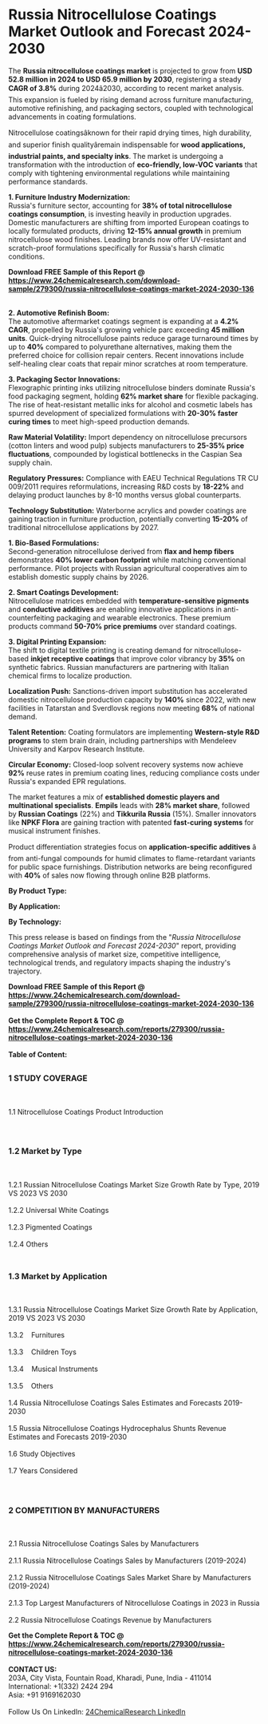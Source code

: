 <h1>Russia Nitrocellulose Coatings Market Outlook and Forecast 2024-2030</h1><p>The <strong>Russia nitrocellulose coatings market</strong> is projected to grow from <strong>USD 52.8 million in 2024 to USD 65.9 million by 2030</strong>, registering a steady <strong>CAGR of 3.8%</strong> during 2024â2030, according to recent market analysis. This expansion is fueled by rising demand across furniture manufacturing, automotive refinishing, and packaging sectors, coupled with technological advancements in coating formulations.</p><p>Nitrocellulose coatingsâknown for their rapid drying times, high durability, and superior finish qualityâremain indispensable for <strong>wood applications, industrial paints, and specialty inks</strong>. The market is undergoing a transformation with the introduction of <strong>eco-friendly, low-VOC variants</strong> that comply with tightening environmental regulations while maintaining performance standards.</p><p><strong>1. Furniture Industry Modernization:</strong><br>
Russia's furniture sector, accounting for <strong>38% of total nitrocellulose coatings consumption</strong>, is investing heavily in production upgrades. Domestic manufacturers are shifting from imported European coatings to locally formulated products, driving <strong>12-15% annual growth</strong> in premium nitrocellulose wood finishes. Leading brands now offer UV-resistant and scratch-proof formulations specifically for Russia's harsh climatic conditions.</p><div><b>Download FREE Sample of this Report @ 
            <a href="https://www.24chemicalresearch.com/download-sample/279300/russia-nitrocellulose-coatings-market-2024-2030-136">
            https://www.24chemicalresearch.com/download-sample/279300/russia-nitrocellulose-coatings-market-2024-2030-136</a></b></div><br><p><strong>2. Automotive Refinish Boom:</strong><br>
The automotive aftermarket coatings segment is expanding at a <strong>4.2% CAGR</strong>, propelled by Russia's growing vehicle parc exceeding <strong>45 million units</strong>. Quick-drying nitrocellulose paints reduce garage turnaround times by up to <strong>40%</strong> compared to polyurethane alternatives, making them the preferred choice for collision repair centers. Recent innovations include self-healing clear coats that repair minor scratches at room temperature.</p><p><strong>3. Packaging Sector Innovations:</strong><br>
Flexographic printing inks utilizing nitrocellulose binders dominate Russia's food packaging segment, holding <strong>62% market share</strong> for flexible packaging. The rise of heat-resistant metallic inks for alcohol and cosmetic labels has spurred development of specialized formulations with <strong>20-30% faster curing times</strong> to meet high-speed production demands.</p><p><strong>Raw Material Volatility:</strong> Import dependency on nitrocellulose precursors (cotton linters and wood pulp) subjects manufacturers to <strong>25-35% price fluctuations</strong>, compounded by logistical bottlenecks in the Caspian Sea supply chain.</p><p><strong>Regulatory Pressures:</strong> Compliance with EAEU Technical Regulations TR CU 009/2011 requires reformulations, increasing R&amp;D costs by <strong>18-22%</strong> and delaying product launches by 8-10 months versus global counterparts.</p><p><strong>Technology Substitution:</strong> Waterborne acrylics and powder coatings are gaining traction in furniture production, potentially converting <strong>15-20%</strong> of traditional nitrocellulose applications by 2027.</p><p><strong>1. Bio-Based Formulations:</strong><br>
Second-generation nitrocellulose derived from <strong>flax and hemp fibers</strong> demonstrates <strong>40% lower carbon footprint</strong> while matching conventional performance. Pilot projects with Russian agricultural cooperatives aim to establish domestic supply chains by 2026.</p><p><strong>2. Smart Coatings Development:</strong><br>
Nitrocellulose matrices embedded with <strong>temperature-sensitive pigments</strong> and <strong>conductive additives</strong> are enabling innovative applications in anti-counterfeiting packaging and wearable electronics. These premium products command <strong>50-70% price premiums</strong> over standard coatings.</p><p><strong>3. Digital Printing Expansion:</strong><br>
The shift to digital textile printing is creating demand for nitrocellulose-based <strong>inkjet receptive coatings</strong> that improve color vibrancy by <strong>35%</strong> on synthetic fabrics. Russian manufacturers are partnering with Italian chemical firms to localize production.</p><p><strong>Localization Push:</strong> Sanctions-driven import substitution has accelerated domestic nitrocellulose production capacity by <strong>140%</strong> since 2022, with new facilities in Tatarstan and Sverdlovsk regions now meeting <strong>68%</strong> of national demand.</p><p><strong>Talent Retention:</strong> Coating formulators are implementing <strong>Western-style R&amp;D programs</strong> to stem brain drain, including partnerships with Mendeleev University and Karpov Research Institute.</p><p><strong>Circular Economy:</strong> Closed-loop solvent recovery systems now achieve <strong>92%</strong> reuse rates in premium coating lines, reducing compliance costs under Russia's expanded EPR regulations.</p><p>The market features a mix of <strong>established domestic players and multinational specialists</strong>. <strong>Empils</strong> leads with <strong>28% market share</strong>, followed by <strong>Russian Coatings</strong> (22%) and <strong>Tikkurila Russia</strong> (15%). Smaller innovators like <strong>NPKF Flora</strong> are gaining traction with patented <strong>fast-curing systems</strong> for musical instrument finishes.</p><p>Product differentiation strategies focus on <strong>application-specific additives</strong> â from anti-fungal compounds for humid climates to flame-retardant variants for public space furnishings. Distribution networks are being reconfigured with <strong>40%</strong> of sales now flowing through online B2B platforms.</p><p><strong>By Product Type:</strong></p><p><strong>By Application:</strong></p><p><strong>By Technology:</strong></p><p>This press release is based on findings from the "<em>Russia Nitrocellulose Coatings Market Outlook and Forecast 2024-2030</em>" report, providing comprehensive analysis of market size, competitive intelligence, technological trends, and regulatory impacts shaping the industry's trajectory.</p><div><b>Download FREE Sample of this Report @ 
            <a href="https://www.24chemicalresearch.com/download-sample/279300/russia-nitrocellulose-coatings-market-2024-2030-136">
            https://www.24chemicalresearch.com/download-sample/279300/russia-nitrocellulose-coatings-market-2024-2030-136</a></b></div><br><div><b>Get the Complete Report & TOC @ 
            <a href="https://www.24chemicalresearch.com/reports/279300/russia-nitrocellulose-coatings-market-2024-2030-136">
            https://www.24chemicalresearch.com/reports/279300/russia-nitrocellulose-coatings-market-2024-2030-136</a></b></div><br>
            <b>Table of Content:</b><p><h2><span style="font-size:16px"><strong>1 STUDY COVERAGE</strong></span></h2><br />
<p>1.1 Nitrocellulose Coatings Product Introduction</p><br />
<h2><span style="font-size:16px"><strong>1.2 Market by Type</strong></span></h2><br />
<p>1.2.1 Russian Nitrocellulose Coatings Market Size Growth Rate by Type, 2019 VS 2023 VS 2030<br /><br />
1.2.2 Universal White Coatings&nbsp;&nbsp; &nbsp;<br /><br />
1.2.3 Pigmented Coatings<br /><br />
1.2.4 Others<br /><br />
<h2><span style="font-size:16px"><strong>1.3 Market by Application</strong></span></h2><br />
<p>1.3.1 Russia Nitrocellulose Coatings Market Size Growth Rate by Application, 2019 VS 2023 VS 2030<br /><br />
1.3.2&nbsp;&nbsp; &nbsp;Furnitures<br /><br />
1.3.3&nbsp;&nbsp; &nbsp;Children Toys<br /><br />
1.3.4&nbsp;&nbsp; &nbsp;Musical Instruments<br /><br />
1.3.5&nbsp;&nbsp; &nbsp;Others<br /><br />
1.4 Russia Nitrocellulose Coatings Sales Estimates and Forecasts 2019-2030<br /><br />
1.5 Russia Nitrocellulose Coatings Hydrocephalus Shunts Revenue Estimates and Forecasts 2019-2030<br /><br />
1.6 Study Objectives<br /><br />
1.7 Years Considered</p><br />
<h2><span style="font-size:16px"><strong>2 COMPETITION BY MANUFACTURERS</strong></span></h2><br />
<p>2.1 Russia Nitrocellulose Coatings Sales by Manufacturers<br /><br />
2.1.1 Russia Nitrocellulose Coatings Sales by Manufacturers (2019-2024)<br /><br />
2.1.2 Russia Nitrocellulose Coatings Sales Market Share by Manufacturers (2019-2024)<br /><br />
2.1.3 Top Largest Manufacturers of Nitrocellulose Coatings in 2023 in Russia<br /><br />
2.2 Russia Nitrocellulose Coatings Revenue by Manufacturers<b</p><div><b>Get the Complete Report & TOC @ 
            <a href="https://www.24chemicalresearch.com/reports/279300/russia-nitrocellulose-coatings-market-2024-2030-136">
            https://www.24chemicalresearch.com/reports/279300/russia-nitrocellulose-coatings-market-2024-2030-136</a></b></div><br><b>CONTACT US:</b><br>
            203A, City Vista, Fountain Road, Kharadi, Pune, India - 411014<br>
            International: +1(332) 2424 294<br>
            Asia: +91 9169162030 <br><br>
            Follow Us On LinkedIn: <a href="https://www.linkedin.com/company/24chemicalresearch/">24ChemicalResearch LinkedIn</a>
